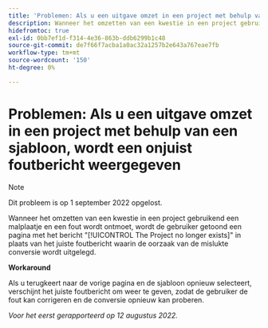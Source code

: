 ```yaml
---
title: 'Problemen: Als u een uitgave omzet in een project met behulp van een sjabloon, wordt een onjuist foutbericht weergegeven.'
description: Wanneer het omzetten van een kwestie in een project gebruikend een malplaatje en een fout wordt ontmoet, wordt de gebruiker getoond een pagina met het bericht Het Project bestaat niet meer in plaats van het correcte foutenbericht dat de oorzaak van de ontbroken omzetting verklaart.
hidefromtoc: true
exl-id: 0bb7ef1d-f314-4e36-863b-ddb6299b1c48
source-git-commit: de7f66f7acba1a0ac32a1257b2e643a767eae7fb
workflow-type: tm+mt
source-wordcount: '150'
ht-degree: 0%

---
```


# Problemen: Als u een uitgave omzet in een project met behulp van een sjabloon, wordt een onjuist foutbericht weergegeven

>[!NOTE]
>
>Dit probleem is op 1 september 2022 opgelost.

Wanneer het omzetten van een kwestie in een project gebruikend een malplaatje en een fout wordt ontmoet, wordt de gebruiker getoond een pagina met het bericht &quot;[!UICONTROL The Project no longer exists]&quot; in plaats van het juiste foutbericht waarin de oorzaak van de mislukte conversie wordt uitgelegd.

**Workaround**

Als u terugkeert naar de vorige pagina en de sjabloon opnieuw selecteert, verschijnt het juiste foutbericht om weer te geven, zodat de gebruiker de fout kan corrigeren en de conversie opnieuw kan proberen.

_Voor het eerst gerapporteerd op 12 augustus 2022._
